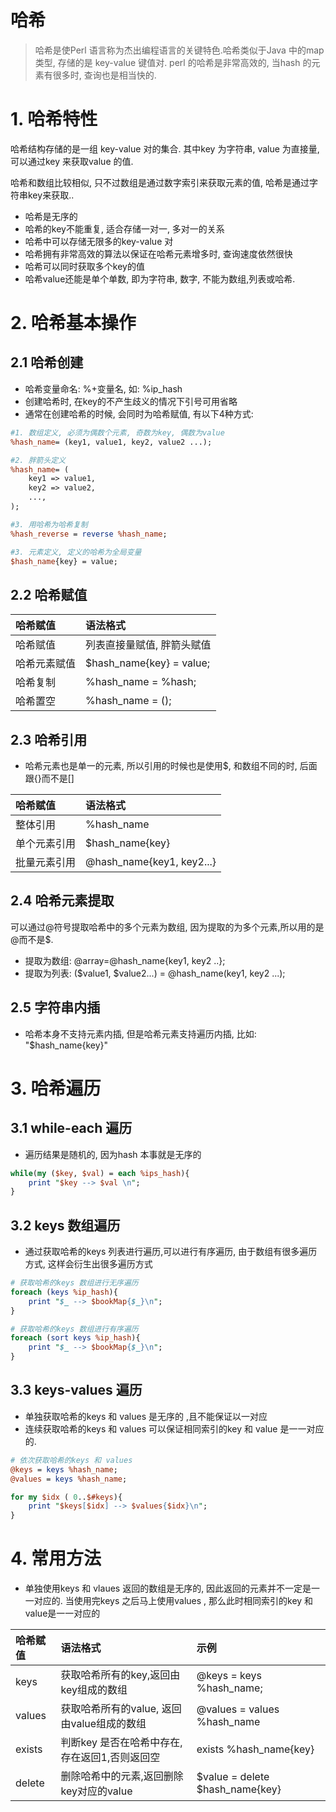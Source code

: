 # 哈希

> 哈希是使Perl 语言称为杰出编程语言的关键特色.哈希类似于Java 中的map 类型, 存储的是 key-value 键值对. perl 的哈希是非常高效的, 当hash 的元素有很多时, 查询也是相当快的.

# 1. 哈希特性

哈希结构存储的是一组 key-value 对的集合. 其中key 为字符串, value 为直接量, 可以通过key 来获取value 的值.

哈希和数组比较相似, 只不过数组是通过数字索引来获取元素的值, 哈希是通过字符串key来获取..

* 哈希是无序的
* 哈希的key不能重复, 适合存储一对一, 多对一的关系
* 哈希中可以存储无限多的key-value 对
* 哈希拥有非常高效的算法以保证在哈希元素增多时, 查询速度依然很快
* 哈希可以同时获取多个key的值
* 哈希value还能是单个单数, 即为字符串, 数字, 不能为数组,列表或哈希.

# 2. 哈希基本操作

## 2.1 哈希创建

* 哈希变量命名:  %+变量名, 如: %ip\_hash
* 创建哈希时, 在key的不产生歧义的情况下引号可用省略
* 通常在创建哈希的时候, 会同时为哈希赋值, 有以下4种方式:

```perl
#1. 数组定义, 必须为偶数个元素, 奇数为key, 偶数为value
%hash_name= (key1, value1, key2, value2 ...);

#2. 胖箭头定义
%hash_name= (
    key1 => value1, 
    key2 => value2,
    ...,
);

#3. 用哈希为哈希复制
%hash_reverse = reverse %hash_name;

#3. 元素定义, 定义的哈希为全局变量
$hash_name{key} = value;

```

## 2.2 哈希赋值

| 哈希赋值 | 语法格式 |
| :--- | :--- |
| 哈希赋值 | 列表直接量赋值, 胖箭头赋值 |
| 哈希元素赋值 | $hash\_name{key} = value; |
| 哈希复制 | %hash\_name = %hash; |
| 哈希置空 | %hash\_name = \(\); |

## 2.3 哈希引用

* 哈希元素也是单一的元素, 所以引用的时候也是使用$, 和数组不同的时, 后面跟{}而不是\[\] 

| 哈希赋值 | 语法格式 |
| :--- | :--- |
| 整体引用 | %hash\_name |
| 单个元素引用 | $hash\_name{key} |
| 批量元素引用 | @hash\_name{key1, key2...} |

## 2.4 哈希元素提取

可以通过@符号提取哈希中的多个元素为数组, 因为提取的为多个元素,所以用的是@而不是$.

* 提取为数组: @array=@hash\_name{key1, key2 ..};
* 提取为列表: \($value1, $value2...\) = @hash\_name\(key1, key2 ...\);

## 2.5 字符串内插

* 哈希本身不支持元素内插, 但是哈希元素支持遍历内插, 比如: "$hash\_name{key}"

# 3. 哈希遍历

## 3.1 while-each 遍历

* 遍历结果是随机的, 因为hash 本事就是无序的

```perl
while(my ($key, $val) = each %ips_hash){
    print "$key --> $val \n";
}
```

## 3.2 keys 数组遍历

* 通过获取哈希的keys 列表进行遍历,可以进行有序遍历, 由于数组有很多遍历方式, 这样会衍生出很多遍历方式

```perl
# 获取哈希的keys 数组进行无序遍历
foreach (keys %ip_hash){
    print "$_ --> $bookMap{$_}\n";
}

# 获取哈希的keys 数组进行有序遍历
foreach (sort keys %ip_hash){
    print "$_ --> $bookMap{$_}\n";
}
```

## 3.3 keys-values 遍历

* 单独获取哈希的keys 和 values 是无序的 ,且不能保证以一对应
* 连续获取哈希的keys 和 values 可以保证相同索引的key 和 value 是一一对应的.

```perl
# 依次获取哈希的keys 和 values
@keys = keys %hash_name;
@values = keys %hash_name;

for my $idx ( 0..$#keys){
    print "$keys[$idx] --> $values{$idx}\n";
}
```

# 4. 常用方法

* 单独使用keys 和 vlaues 返回的数组是无序的, 因此返回的元素并不一定是一一对应的. 当使用完keys 之后马上使用values , 那么此时相同索引的key 和 value是一一对应的

| 哈希赋值 | 语法格式 | 示例 |
| :--- | :--- | :--- |
| keys | 获取哈希所有的key,返回由key组成的数组 | @keys = keys %hash\_name; |
| values | 获取哈希所有的value, 返回由value组成的数组 | @values = values %hash\_name |
| exists | 判断key 是否在哈希中存在, 存在返回1,否则返回空 | exists %hash\_name{key} |
| delete | 删除哈希中的元素,返回删除key对应的value | $value = delete $hash\_name{key} |




